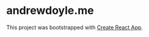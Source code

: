 # andrewdoyle.me

This project was bootstrapped with [Create React App](https://github.com/facebookincubator/create-react-app).
